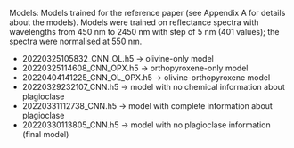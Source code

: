 Models:
Models trained for the reference paper (see Appendix A for details about the models). Models were trained on reflectance spectra with wavelengths from 450 nm to 2450 nm with step of 5 nm (401 values); the spectra were normalised at 550 nm.
- 20220325105832_CNN_OL.h5 -> olivine-only model
- 20220325114608_CNN_OPX.h5 -> orthopyroxene-only model
-  20220404141225_CNN_OL_OPX.h5 -> olivine-orthopyroxene model
-  20220329232107_CNN.h5 -> model with no chemical information about plagioclase
-  20220331112738_CNN.h5 -> model with complete information about plagioclase
-  20220330113805_CNN.h5 -> model with no plagioclase information (final model)
